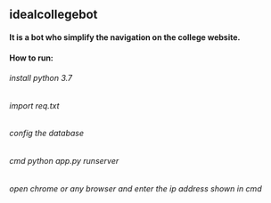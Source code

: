 ## idealcollegebot
<h4>It is a bot who simplify the navigation on the college website.</h4>

#### How to run:
<h6>install python 3.7</h6>
<h6>import req.txt</h6>
<h6>config the database</h6>
<h6>cmd python app.py runserver</h6>
<h6>open chrome or any browser and enter the ip address shown in cmd</h6>



